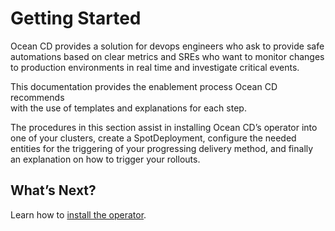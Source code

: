 # Getting Started

Ocean CD provides a solution for devops engineers who ask to provide safe automations based on clear metrics and SREs who want to monitor changes to production environments in real time and investigate critical events.  

This documentation provides the enablement process Ocean CD recommends  
with the use of templates and explanations for each step.

The procedures in this section assist in installing Ocean CD’s operator into one of your clusters, create a SpotDeployment, configure the needed entities for the triggering of your progressing delivery method, and finally an explanation on how to trigger your rollouts.  

## What’s Next?

Learn how to [install the operator](ocean-cd/getting-started/install-operator-using-API-or-helm).
